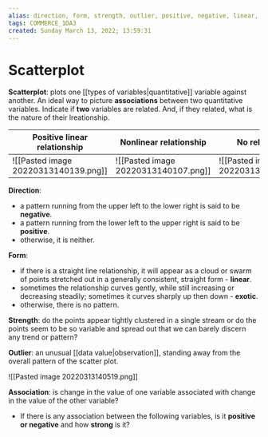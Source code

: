 ```yaml
---
alias: direction, form, strength, outlier, positive, negative, linear, exotic, association
tags: COMMERCE_1DA3
created: Sunday March 13, 2022; 13:59:31 
---
```

# Scatterplot
**Scatterplot**: plots one [[types of variables|quantitative]] variable against another. An ideal way to picture **associations** between two quantitative variables. Indicate if **two** variables are related. And, if they related, what is the nature of their lreationship.

| Positive linear relationship         | Nonlinear relationship               | No relationship |
| ------------------------------------ | ------------------------------------ | --------------- |
| ![[Pasted image 20220313140139.png]] | ![[Pasted image 20220313140107.png]] | ![[Pasted image 20220313140145.png]]                |

**Direction**:
 - a pattern running from the upper left to the lower right is said to be **negative**.
 - a pattern running from the lower left to the upper right is said to be **positive**.
 - otherwise, it is neither. 
 
 **Form**:
  - if there is a straight line relationship, it will appear as a cloud or swarm of points stretched out in a generally consistent, straight form - **linear**.
  - sometimes the relationship curves gently, while still increasing or decreasing steadily; sometimes it curves sharply up then down - **exotic**.
  - otherwise, there is no pattern.
  
  **Strength**: do the points appear tightly clustered in a single stream or do the points seem to be so variable and spread out that we can barely discern any trend or pattern?
  
  **Outlier**: an unusual [[data value|observation]], standing away from the overall pattern of the scatter plot.
  
  ![[Pasted image 20220313140519.png]]
  
  **Association**: is change in the value of one variable associated with change in the value of the other variable?
  - If there is any association between the following variables, is it **positive or negative** and how **strong** is it?